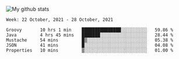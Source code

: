 ![My github stats](https://github-readme-stats.vercel.app/api?username=romvoid95&theme=gruvbox&include_all_commits=true&show_icons=true")

<!--START_SECTION:waka-->
```text
Week: 22 October, 2021 - 28 October, 2021

Groovy       10 hrs 1 min    ███████████████░░░░░░░░░░   59.86 % 
Java         4 hrs 45 mins   ███████░░░░░░░░░░░░░░░░░░   28.44 % 
Mustache     54 mins         █▒░░░░░░░░░░░░░░░░░░░░░░░   05.38 % 
JSON         41 mins         █░░░░░░░░░░░░░░░░░░░░░░░░   04.08 % 
Properties   10 mins         ▒░░░░░░░░░░░░░░░░░░░░░░░░   01.00 % 
```
<!--END_SECTION:waka-->
